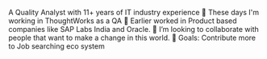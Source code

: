 A Quality Analyst with 11+ years of IT industry experience
  🔭 These days I'm working in ThoughtWorks as a QA
  🌱 Earlier worked in Product based companies like SAP Labs India and Oracle.
  👯 I’m looking to collaborate with people that want to make a change in this world.
  🥅 Goals: Contribute more to Job searching eco system
